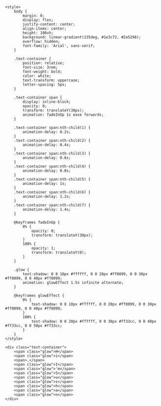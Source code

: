 
    <style>
        body {
            margin: 0;
            display: flex;
            justify-content: center;
            align-items: center;
            height: 100vh;
            background: linear-gradient(135deg, #1e3c72, #2a5298);
            overflow: hidden;
            font-family: 'Arial', sans-serif;
        }

        .text-container {
            position: relative;
            font-size: 3rem;
            font-weight: bold;
            color: white;
            text-transform: uppercase;
            letter-spacing: 5px;
        }

        .text-container span {
            display: inline-block;
            opacity: 0;
            transform: translateY(30px);
            animation: fadeInUp 1s ease forwards;
        }

        .text-container span:nth-child(1) {
            animation-delay: 0.2s;
        }
        .text-container span:nth-child(2) {
            animation-delay: 0.4s;
        }
        .text-container span:nth-child(3) {
            animation-delay: 0.6s;
        }
        .text-container span:nth-child(4) {
            animation-delay: 0.8s;
        }
        .text-container span:nth-child(5) {
            animation-delay: 1s;
        }
        .text-container span:nth-child(6) {
            animation-delay: 1.2s;
        }
        .text-container span:nth-child(7) {
            animation-delay: 1.4s;
        }

        @keyframes fadeInUp {
            0% {
                opacity: 0;
                transform: translateY(30px);
            }
            100% {
                opacity: 1;
                transform: translateY(0);
            }
        }

        .glow {
            text-shadow: 0 0 10px #ffffff, 0 0 20px #ff0099, 0 0 30px #ff0099, 0 0 40px #ff0099;
            animation: glowEffect 1.5s infinite alternate;
        }

        @keyframes glowEffect {
            0% {
                text-shadow: 0 0 10px #ffffff, 0 0 20px #ff0099, 0 0 30px #ff0099, 0 0 40px #ff0099;
            }
            100% {
                text-shadow: 0 0 20px #ffffff, 0 0 30px #ff33cc, 0 0 40px #ff33cc, 0 0 50px #ff33cc;
            }
        }
    </style>

    <div class="text-container">
        <span class="glow">H</span>
        <span class="glow">i</span>
        <span>,</span>
        <span class="glow">I</span>
        <span class="glow">'m</span>
        <span class="glow">S</span>
        <span class="glow">u</span>
        <span class="glow">s</span>
        <span class="glow">h</span>
        <span class="glow">a</span>
        <span class="glow">n</span>
    </div>

